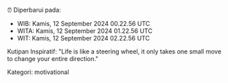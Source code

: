 ⏰ Diperbarui pada:
- WIB: Kamis, 12 September 2024 00.22.56 UTC
- WITA: Kamis, 12 September 2024 01.22.56 UTC
- WIT: Kamis, 12 September 2024 02.22.56 UTC

Kutipan Inspiratif:
"Life is like a steering wheel, it only takes one small move to change your entire direction."


Kategori: motivational

